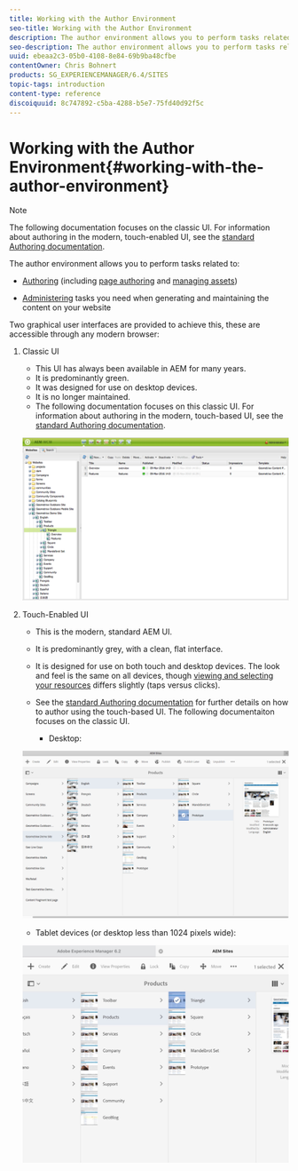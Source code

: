 ```yaml
---
title: Working with the Author Environment
seo-title: Working with the Author Environment
description: The author environment allows you to perform tasks related to authoring (including page authoring and managing assets) and administering tasks you need when generating and maintaining the content on your website.
seo-description: The author environment allows you to perform tasks related to authoring (including page authoring and managing assets) and administering tasks you need when generating and maintaining the content on your website.
uuid: ebeaa2c3-05b0-4108-8e84-69b9ba48cfbe
contentOwner: Chris Bohnert
products: SG_EXPERIENCEMANAGER/6.4/SITES
topic-tags: introduction
content-type: reference
discoiquuid: 8c747892-c5ba-4288-b5e7-75fd40d92f5c
---
```


# Working with the Author Environment{#working-with-the-author-environment}

>[!NOTE]
>
>The following documentation focuses on the classic UI. For information about authoring in the modern, touch-enabled UI, see the [standard Authoring documentation](/help/assets/assets.md).

The author environment allows you to perform tasks related to:

* [Authoring](/help/sites-authoring/author.md) (including [page authoring](/help/sites-authoring/page-authoring.md) and [managing assets](/help/assets/assets.md))  

* [Administering](/help/sites-administering/administer-best-practices.md) tasks you need when generating and maintaining the content on your website

Two graphical user interfaces are provided to achieve this, these are accessible through any modern browser:

1. Classic UI

    * This UI has always been available in AEM for many years.
    * It is predominantly green.
    * It was designed for use on desktop devices.
    * It is no longer maintained.
    * The following documentation focuses on this classic UI. For information about authoring in the modern, touch-based UI, see the [standard Authoring documentation](/help/sites-authoring/author.md).

   ![](assets/chlimage_1-149.png)

1. Touch-Enabled UI

    * This is the modern, standard AEM UI.
    * It is predominantly grey, with a clean, flat interface.
    * It is designed for use on both touch and desktop devices. The look and feel is the same on all devices, though [viewing and selecting your resources](/help/sites-authoring/basic-handling.md) differs slightly (taps versus clicks).
    * See the [standard Authoring documentation](/help/sites-authoring/author.md) for further details on how to author using the touch-based UI. The following documentaiton focuses on the classic UI.

        * Desktop:

   ![](assets/chlimage_1-150.png)

    * Tablet devices (or desktop less than 1024 pixels wide):

   ![](assets/chlimage_1-7.jpeg)

